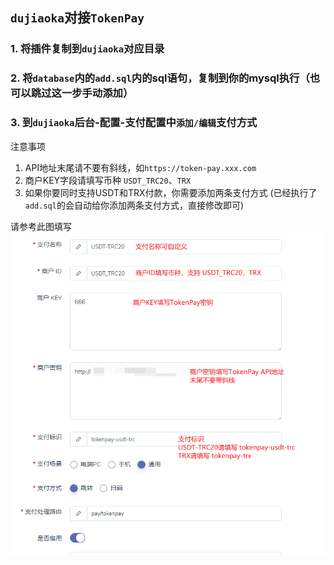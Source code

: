 ## `dujiaoka`对接`TokenPay`

### 1. 将插件复制到`dujiaoka`对应目录
### 2. 将`database`内的`add.sql`内的sql语句，复制到你的mysql执行（也可以跳过这一步手动添加）
### 3. 到`dujiaoka`后台-**配置**-**支付配置**中`添加/编辑`支付方式
注意事项
1. API地址末尾请不要有斜线，如`https://token-pay.xxx.com`  
2. 商户KEY字段请填写币种 `USDT_TRC20`、`TRX`  
3. 如果你要同时支持USDT和TRX付款，你需要添加两条支付方式 (已经执行了`add.sql`的会自动给你添加两条支付方式，直接修改即可)  

请参考此图填写
<img src="../../Wiki/imgs/dujiaoka-payment.png" alt="dujiaoka支付方式配置"/>
